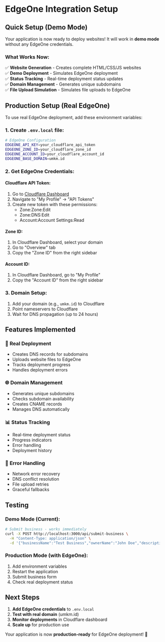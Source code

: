 # EdgeOne Integration Setup

## Quick Setup (Demo Mode)

Your application is now ready to deploy websites! It will work in **demo mode** without any EdgeOne credentials.

### What Works Now:
✅ **Website Generation** - Creates complete HTML/CSS/JS websites  
✅ **Demo Deployment** - Simulates EdgeOne deployment  
✅ **Status Tracking** - Real-time deployment status updates  
✅ **Domain Management** - Generates unique subdomains  
✅ **File Upload Simulation** - Simulates file uploads to EdgeOne  

## Production Setup (Real EdgeOne)

To use real EdgeOne deployment, add these environment variables:

### 1. Create `.env.local` file:
```bash
# EdgeOne Configuration
EDGEONE_API_KEY=your_cloudflare_api_token
EDGEONE_ZONE_ID=your_cloudflare_zone_id
EDGEONE_ACCOUNT_ID=your_cloudflare_account_id
EDGEONE_BASE_DOMAIN=umkm.id
```

### 2. Get EdgeOne Credentials:

#### Cloudflare API Token:
1. Go to [Cloudflare Dashboard](https://dash.cloudflare.com/)
2. Navigate to "My Profile" → "API Tokens"
3. Create new token with these permissions:
   - Zone:Zone:Edit
   - Zone:DNS:Edit
   - Account:Account Settings:Read

#### Zone ID:
1. In Cloudflare Dashboard, select your domain
2. Go to "Overview" tab
3. Copy the "Zone ID" from the right sidebar

#### Account ID:
1. In Cloudflare Dashboard, go to "My Profile"
2. Copy the "Account ID" from the right sidebar

### 3. Domain Setup:
1. Add your domain (e.g., `umkm.id`) to Cloudflare
2. Point nameservers to Cloudflare
3. Wait for DNS propagation (up to 24 hours)

## Features Implemented

### 🚀 **Real Deployment**
- Creates DNS records for subdomains
- Uploads website files to EdgeOne
- Tracks deployment progress
- Handles deployment errors

### 🌐 **Domain Management**
- Generates unique subdomains
- Checks subdomain availability
- Creates CNAME records
- Manages DNS automatically

### 📊 **Status Tracking**
- Real-time deployment status
- Progress indicators
- Error handling
- Deployment history

### 🔧 **Error Handling**
- Network error recovery
- DNS conflict resolution
- File upload retries
- Graceful fallbacks

## Testing

### Demo Mode (Current):
```bash
# Submit business - works immediately
curl -X POST http://localhost:3000/api/submit-business \
  -H "Content-Type: application/json" \
  -d '{"businessName":"Test Business","ownerName":"John Doe","description":"Test","category":"restaurant","products":"Test","phone":"123","address":"Test"}'
```

### Production Mode (with EdgeOne):
1. Add environment variables
2. Restart the application
3. Submit business form
4. Check real deployment status

## Next Steps

1. **Add EdgeOne credentials** to `.env.local`
2. **Test with real domain** (umkm.id)
3. **Monitor deployments** in Cloudflare dashboard
4. **Scale up** for production use

Your application is now **production-ready** for EdgeOne deployment! 🎉 